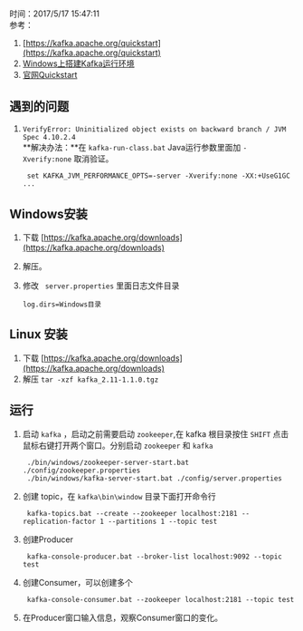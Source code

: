 ##  
时间：2017/5/17 15:47:11  
参考：  

1. [https://kafka.apache.org/quickstart](https://kafka.apache.org/quickstart) 
2. [Windows上搭建Kafka运行环境](http://www.cnblogs.com/alvingofast/p/kafka_deployment_on_windows.html)
3. [官网Quickstart](https://kafka.apache.org/quickstart)

## 遇到的问题

1. `VerifyError: Uninitialized object exists on backward branch / JVM Spec 4.10.2.4`  
**解决办法：**在 `kafka-run-class.bat` Java运行参数里面加 `-Xverify:none` 取消验证。

		set KAFKA_JVM_PERFORMANCE_OPTS=-server -Xverify:none -XX:+UseG1GC ...
## Windows安装
1. 下载 [https://kafka.apache.org/downloads](https://kafka.apache.org/downloads)
2. 解压。
3. 修改 ` server.properties` 里面日志文件目录

	   log.dirs=Windows目录

## Linux 安装
1. 下载 [https://kafka.apache.org/downloads](https://kafka.apache.org/downloads)
2.  解压 `tar -xzf kafka_2.11-1.1.0.tgz`

## 运行

1. 启动 `kafka` ，启动之前需要启动 `zookeeper`,在 kafka 根目录按住 `SHIFT` 点击鼠标右键打开两个窗口。分别启动 `zookeeper` 和 `kafka` 

		./bin/windows/zookeeper-server-start.bat ./config/zookeeper.properties
		./bin/windows/kafka-server-start.bat ./config/server.properties
2. 创建 topic，在 `kafka\bin\window` 目录下面打开命令行

		kafka-topics.bat --create --zookeeper localhost:2181 --replication-factor 1 --partitions 1 --topic test
3. 创建Producer

		kafka-console-producer.bat --broker-list localhost:9092 --topic test
4. 创建Consumer，可以创建多个

		kafka-console-consumer.bat --zookeeper localhost:2181 --topic test
5. 在Producer窗口输入信息，观察Consumer窗口的变化。

